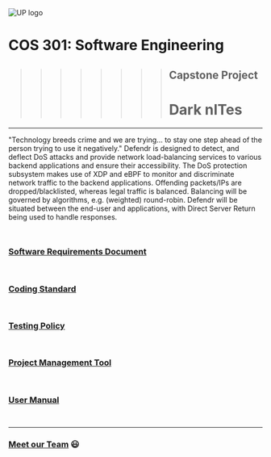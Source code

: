 <img src="https://cs.up.ac.za/static/images/headerUP.jpg" alt="UP logo">

COS 301: Software Engineering
=========================

>>>>>>>>## Capstone Project
>>>>>>>># Dark nITes

---

"Technology breeds crime and we are trying... to stay one step ahead of the person trying to use it negatively."
Defendr is designed to detect, and deflect DoS attacks and provide network load-balancing services to various backend applications and ensure their accessibility.  The DoS protection subsystem makes use of XDP and eBPF to monitor and discriminate network traffic to the backend applications.  Offending packets/IPs are dropped/blacklisted, whereas legal traffic is balanced.  Balancing will be governed by algorithms, e.g. (weighted) round-robin.  Defendr will be situated between the end-user and applications, with Direct Server Return being used to handle responses.

`
`

### <a href="https://drive.google.com/file/d/1K2iq5DzOlEoWvbfIUt58wIV24K9ICMrU/view?usp=sharing" target="_blank">Software Requirements Document</a>

`
`

### <a href="https://drive.google.com/open?id=1u98TD07OY_Z0MsCJBIDWWHhN7VclcqDI" target="_blank">Coding Standard</a>

`
`

### <a href="https://drive.google.com/file/d/1j293JdGP1QUi_ff7CvEgtP97Bmv8o7aQ/view?usp=sharing" target="_blank">Testing Policy</a>

`
`

### <a href="https://app.zenhub.com/workspaces/dark-nites-capstone-project-5cc616ec67dcfa43a66a40f3/board?repos=182156942" target="_blank">Project Management Tool</a>

`
`

### <a href="https://drive.google.com/file/d/1ptcZbr9XHPUS-0Ha-k9Zbyp_vp3IGT8P/view?usp=sharing" target="_blank">User Manual</a>

`
`

---

### <a href="https://github.com/cos301-2019-se/Defendr/blob/VirtualDemo/SRS/team.md">Meet our Team</a> :smiley: